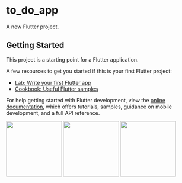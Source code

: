 # to_do_app

A new Flutter project.

## Getting Started

This project is a starting point for a Flutter application.

A few resources to get you started if this is your first Flutter project:

- [Lab: Write your first Flutter app](https://docs.flutter.dev/get-started/codelab)
- [Cookbook: Useful Flutter samples](https://docs.flutter.dev/cookbook)

For help getting started with Flutter development, view the
[online documentation](https://docs.flutter.dev/), which offers tutorials,
samples, guidance on mobile development, and a full API reference.

<p>
  <img src="https://github.com/kansarakeval/to_do_app/assets/119046853/84f7968a-a8d9-4202-89e5-cb5e6556eb9d" hight="500" width="150">
  <img src="https://github.com/kansarakeval/to_do_app/assets/119046853/d7dcb326-d556-4576-8f57-bb17bd6b6dd7" hight="500" width="150">
  <img src="https://github.com/kansarakeval/to_do_app/assets/119046853/9359da98-0439-4145-9688-677326b6ba83" hight="500" width="150">
</p>
